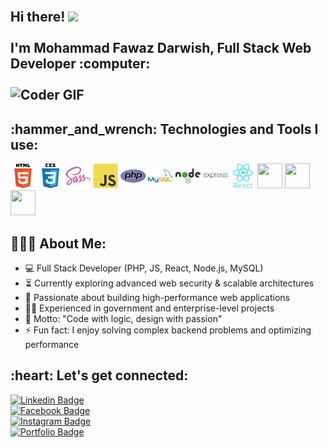 <h2 align="left">
 <abc>
  <br>Hi there! <img src="https://user-images.githubusercontent.com/42378118/110234147-e3259600-7f4e-11eb-95be-0c4047144dea.gif" width="30"><br>
  <br>I'm Mohammad Fawaz Darwish, Full Stack Web Developer :computer:<br>
  <br>
    <img src="https://media.giphy.com/media/SWoSkN6DxTszqIKEqv/giphy.gif" alt="Coder GIF" width="500">
 </abc>
</h2> 

<h2 align="left">:hammer_and_wrench: Technologies and Tools I use:</h2>
<p align="left">
    <a href="https://www.w3.org/html/" target="_blank"><img src="https://raw.githubusercontent.com/devicons/devicon/master/icons/html5/html5-original-wordmark.svg" width="40" height="40"/></a>
    <a href="https://www.w3schools.com/css/" target="_blank"><img src="https://raw.githubusercontent.com/devicons/devicon/master/icons/css3/css3-original-wordmark.svg" width="40" height="40"/></a>
    <a href="https://sass-lang.com" target="_blank"><img src="https://raw.githubusercontent.com/devicons/devicon/master/icons/sass/sass-original.svg" width="40" height="40"/></a>
    <a href="https://developer.mozilla.org/en-US/docs/Web/JavaScript" target="_blank"><img src="https://raw.githubusercontent.com/devicons/devicon/master/icons/javascript/javascript-original.svg" width="40" height="40"/></a>
    <a href="https://www.php.net/" target="_blank"><img src="https://raw.githubusercontent.com/devicons/devicon/master/icons/php/php-original.svg" width="40" height="40"/></a>
    <a href="https://www.mysql.com/" target="_blank"><img src="https://raw.githubusercontent.com/devicons/devicon/master/icons/mysql/mysql-original-wordmark.svg" width="40" height="40"/></a>
    <a href="https://nodejs.org" target="_blank"><img src="https://raw.githubusercontent.com/devicons/devicon/master/icons/nodejs/nodejs-original-wordmark.svg" width="40" height="40"/></a>
    <a href="https://expressjs.com" target="_blank"><img src="https://raw.githubusercontent.com/devicons/devicon/master/icons/express/express-original-wordmark.svg" width="40" height="40"/></a>
    <a href="https://reactjs.org/" target="_blank"><img src="https://raw.githubusercontent.com/devicons/devicon/master/icons/react/react-original-wordmark.svg" width="40" height="40"/></a>
    <a href="https://git-scm.com/" target="_blank"><img src="https://www.vectorlogo.zone/logos/git-scm/git-scm-icon.svg" width="40" height="40"/></a>
    <a href="https://postman.com" target="_blank"><img src="https://www.vectorlogo.zone/logos/getpostman/getpostman-icon.svg" width="40" height="40"/></a>
    <a href="https://firebase.google.com/" target="_blank"><img src="https://www.vectorlogo.zone/logos/firebase/firebase-icon.svg" width="40" height="40"/></a>
</p>

<h2 align="left">👨🏻‍💻 About Me:</h2>

- :computer: Full Stack Developer (PHP, JS, React, Node.js, MySQL)
- :hourglass_flowing_sand: Currently exploring advanced web security & scalable architectures
- :rocket: Passionate about building high-performance web applications
- :man_technologist: Experienced in government and enterprise-level projects
- :dart: Motto: "Code with logic, design with passion"
- :zap: Fun fact: I enjoy solving complex backend problems and optimizing performance

<h2 align="left">:heart: Let's get connected:</h2>

[![Linkedin Badge](https://img.shields.io/badge/-MohammadFawazDarwish-blue?style=flat-square&logo=Linkedin&logoColor=white&link=https://www.linkedin.com/in/YOUR-LINKEDIN/)](https://www.linkedin.com/in/YOUR-LINKEDIN/)  
[![Facebook Badge](https://img.shields.io/badge/-MohammadFawazDarwish-3b5998?style=flat-square&logo=facebook&logoColor=white&link=https://facebook.com/YOUR-FACEBOOK)](https://facebook.com/YOUR-FACEBOOK)  
[![Instagram Badge](https://img.shields.io/badge/-MohammadFawazDarwish-D7008A?style=flat-square&logo=Instagram&logoColor=white&link=https://instagram.com/YOUR-INSTAGRAM)](https://instagram.com/YOUR-INSTAGRAM)  
[![Portfolio Badge](https://img.shields.io/badge/-MyPortfolio-blueviolet?style=flat-square&logo=appveyor&logoColor=white&link=https://YOUR-PORTFOLIO.com)](https://YOUR-PORTFOLIO.com)  
